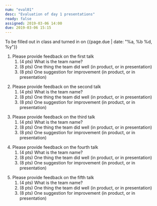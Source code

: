 ```yaml
---
num: "eval01"
desc: "Evaluation of day 1 presentations"
ready: false
assigned: 2019-03-06 14:00
due: 2019-03-06 15:15
---
```


<div style="display:none;">https://ucsb-cs48.github.io/w19/hwk/h09/</div>

To be filled out in class and turned in on {{page.due | date: "%a, %b %d, %y"}}

<ol>


<li style="margin-bottom:1em;" markdown="1">  Please provide feedback on the first talk

<ol>

<li> (4 pts) What is the team name? 
</li>

<li> (8 pts) One thing the team did well (in product, or in presentation)
</li>

<li> (8 pts) One suggestion for improvement (in product, or in presentation)
</li>

</ol>

<div class="pagebreak">
</div>

</li>

<li style="margin-bottom:1em;" markdown="1">  Please provide feedback on the second talk

<ol>

<li> (4 pts) What is the team name? 
</li>

<li> (8 pts) One thing the team did well (in product, or in presentation)
</li>

<li> (8 pts) One suggestion for improvement (in product, or in presentation)
</li>

</ol>

</li>

<li style="margin-bottom:1em;" markdown="1">  Please provide feedback on the third talk

<ol>

<li> (4 pts) What is the team name? 
</li>

<li> (8 pts) One thing the team did well (in product, or in presentation)
</li>

<li> (8 pts) One suggestion for improvement (in product, or in presentation)
</li>

</ol>
</li>

<li style="margin-bottom:1em;" markdown="1">  Please provide feedback on the fourth talk

<ol>

<li> (4 pts) What is the team name? 
</li>

<li> (8 pts) One thing the team did well (in product, or in presentation)
</li>

<li> (8 pts) One suggestion for improvement (in product, or in presentation)
</li>
</ol>
</li>


<li style="margin-bottom:1em;" markdown="1">  Please provide feedback on the fifth talk

<ol>

<li> (4 pts) What is the team name? 
</li>

<li> (8 pts) One thing the team did well (in product, or in presentation)
</li>

<li> (8 pts) One suggestion for improvement (in product, or in presentation)
</li>
</ol>
</li>

</ol>

